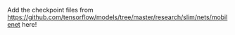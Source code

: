 Add the checkpoint files from https://github.com/tensorflow/models/tree/master/research/slim/nets/mobilenet here!